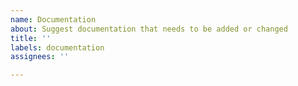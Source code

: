 ```yaml
---
name: Documentation
about: Suggest documentation that needs to be added or changed
title: ''
labels: documentation
assignees: ''

---
```




